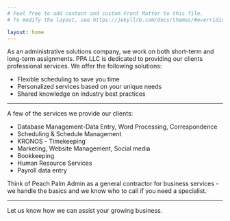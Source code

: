 ```yaml
---
# Feel free to add content and custom Front Matter to this file.
# To modify the layout, see https://jekyllrb.com/docs/themes/#overriding-theme-defaults

layout: home
---
```



As an administrative solutions company, we work on both short-term and long-term assignments. 
PPA LLC is dedicated to providing our clients professional services.
We offer the following solutions:

* Flexible scheduling to save you time
* Personalized services based on your unique needs
* Shared knowledge on industry best practices

-----------------------------------------------------------------------------

A few of the services we provide our clients:
* Database Management-Data Entry, Word Processing, Correspondence
* Scheduling & Schedule Management
* KRONOS - Timekeeping
* Marketing, Website Management, Social media
* Bookkeeping
* Human Resource Services
* Payroll data entry

Think of Peach Palm Admin as a general contractor for business services -
we handle the basics and we know who to call if you need a specialist.

-----------------------------------------------------------------------------


Let us know how we can assist your growing business.
